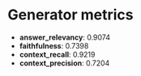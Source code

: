 # Generator metrics

- **answer_relevancy**: 0.9074
- **faithfulness**: 0.7398
- **context_recall**: 0.9219
- **context_precision**: 0.7204
